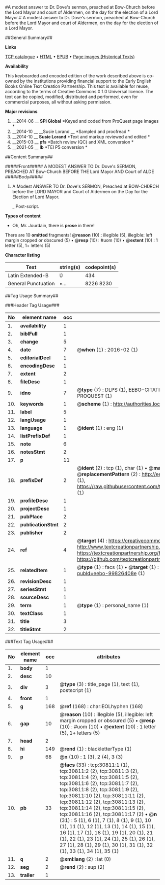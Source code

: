 #A modest answer to Dr. Dove's sermon, preached at Bow-Church before the Lord Mayor and court of Aldermen, on the day for the election of a Lord Mayor.#
A modest answer to Dr. Dove's sermon, preached at Bow-Church before the Lord Mayor and court of Aldermen, on the day for the election of a Lord Mayor.

##General Summary##

**Links**

[TCP catalogue](http://www.ota.ox.ac.uk/tcp/)  • 
[HTML](http://tei.it.ox.ac.uk/tcp/Texts-HTML/free/A51/A51087.html)  • 
[EPUB](http://tei.it.ox.ac.uk/tcp/Texts-EPUB/free/A51/A51087.epub) • 
[Page images (Historical Texts)](https://historicaltexts.jisc.ac.uk/eebo-99826408e)

**Availability**

This keyboarded and encoded edition of the work described above is co-owned by the
    institutions providing financial support to the Early English Books Online Text Creation
    Partnership. This text is available for reuse, according to the terms of  Creative Commons 0 1.0 Universal
    licence. The text can be copied, modified, distributed and performed, even for commercial
    purposes, all without asking permission.

**Major revisions**

1. __2014-06 __ __SPi Global__ *Keyed and coded from ProQuest page images *
1. __2014-10 __ __Susie Lorand __ *Sampled and proofread *
1. __2014-10 __ __Susie Lorand__ *Text and markup reviewed and edited *
1. __2015-03 __ __pfs__ *Batch review (QC) and XML conversion *
1. __2021-05 __ __lb__ *TEI P5 conversion *

##Content Summary##

#####Front#####
A MODEST ANSWER TO Dr. Dove's SERMON, PREACHED AT Bow-Church BEFORE THE Lord Mayor AND Court of ALDE
#####Body#####

1. A Modest ANSWER TO Dr. Dove's SERMON, Preached at BOW-CHƲRCH before the LORD MAYOR and Court of Aldermen on the Day for the Election of Lord Mayor.

    _ Post-script.

**Types of content**

  * Oh, Mr. Jourdain, there is **prose** in there!

There are 10 **omitted** fragments! 
 @__reason__ (10) : illegible (5), illegible: left margin cropped or obscured (5)  •  @__resp__ (10) : #uom (10)  •  @__extent__ (10) : 1 letter (5), 1+ letters (5)

**Character listing**


|Text|string(s)|codepoint(s)|
|---|---|---|
|Latin Extended-B|Ʋ|434|
|General Punctuation|•…|8226 8230|

##Tag Usage Summary##

###Header Tag Usage###

|No|element name|occ|attributes|
|---|---|---|---|
|1.|__availability__|1||
|2.|__biblFull__|1||
|3.|__change__|5||
|4.|__date__|7| @__when__ (1) : 2016-02 (1)|
|5.|__editorialDecl__|1||
|6.|__encodingDesc__|1||
|7.|__extent__|2||
|8.|__fileDesc__|1||
|9.|__idno__|7| @__type__ (7) : DLPS (1), EEBO-CITATION (1), VID (1), EEBO-PROQUEST (1), STC (2), PROQUEST (1)|
|10.|__keywords__|1| @__scheme__ (1) : http://authorities.loc.gov/ (1)|
|11.|__label__|5||
|12.|__langUsage__|1||
|13.|__language__|1| @__ident__ (1) : eng (1)|
|14.|__listPrefixDef__|1||
|15.|__note__|6||
|16.|__notesStmt__|2||
|17.|__p__|11||
|18.|__prefixDef__|2| @__ident__ (2) : tcp (1), char (1)  •  @__matchPattern__ (2) : ([0-9\-]+):([0-9IVX]+) (1), (.+) (1)  •  @__replacementPattern__ (2) : http://eebo.chadwyck.com/downloadtiff?vid=$1&page=$2 (1), https://raw.githubusercontent.com/textcreationpartnership/Texts/master/tcpchars.xml#$1 (1)|
|19.|__profileDesc__|1||
|20.|__projectDesc__|1||
|21.|__pubPlace__|2||
|22.|__publicationStmt__|2||
|23.|__publisher__|2||
|24.|__ref__|4| @__target__ (4) : https://creativecommons.org/publicdomain/zero/1.0/ (1), http://www.textcreationpartnership.org/docs/. (1), https://textcreationpartnership.org/faq/#faq05 (1), https://github.com/textcreationpartnership (1)|
|25.|__relatedItem__|1| @__type__ (1) : facs (1)  •  @__target__ (1) : https://data.historicaltexts.jisc.ac.uk/view?pubId=eebo-99826408e (1)|
|26.|__revisionDesc__|1||
|27.|__seriesStmt__|1||
|28.|__sourceDesc__|1||
|29.|__term__|1| @__type__ (1) : personal_name (1)|
|30.|__textClass__|1||
|31.|__title__|3||
|32.|__titleStmt__|2||


###Text Tag Usage###

|No|element name|occ|attributes|
|---|---|---|---|
|1.|__body__|1||
|2.|__desc__|10||
|3.|__div__|3| @__type__ (3) : title_page (1), text (1), postscript (1)|
|4.|__front__|1||
|5.|__g__|168| @__ref__ (168) : char:EOLhyphen (168)|
|6.|__gap__|10| @__reason__ (10) : illegible (5), illegible: left margin cropped or obscured (5)  •  @__resp__ (10) : #uom (10)  •  @__extent__ (10) : 1 letter (5), 1+ letters (5)|
|7.|__head__|2||
|8.|__hi__|149| @__rend__ (1) : blackletterType (1)|
|9.|__p__|68| @__n__ (10) : 1 (3), 2 (4), 3 (3)|
|10.|__pb__|33| @__facs__ (33) : tcp:30811:1 (1), tcp:30811:2 (2), tcp:30811:3 (2), tcp:30811:4 (2), tcp:30811:5 (2), tcp:30811:6 (2), tcp:30811:7 (2), tcp:30811:8 (2), tcp:30811:9 (2), tcp:30811:10 (2), tcp:30811:11 (2), tcp:30811:12 (2), tcp:30811:13 (2), tcp:30811:14 (2), tcp:30811:15 (2), tcp:30811:16 (2), tcp:30811:17 (2)  •  @__n__ (31) : 5 (1), 6 (1), 7 (1), 8 (1), 9 (1), 10 (1), 11 (1), 12 (1), 13 (1), 14 (1), 15 (1), 16 (1), 17 (1), 18 (1), 19 (1), 20 (1), 21 (1), 22 (1), 23 (1), 24 (1), 25 (1), 26 (1), 27 (1), 28 (1), 29 (1), 30 (1), 31 (1), 32 (1), 33 (1), 34 (1), 35 (1)|
|11.|__q__|2| @__xml:lang__ (2) : lat (0)|
|12.|__seg__|2| @__rend__ (2) : sup (2)|
|13.|__trailer__|1||
